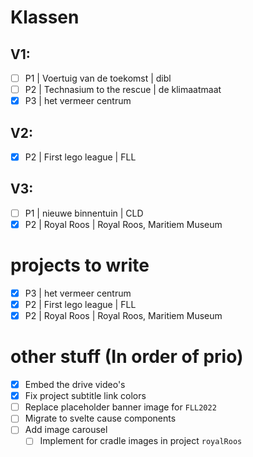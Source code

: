 # Klassen
## V1:                              
- [ ] P1 | Voertuig van de toekomst | dibl
- [ ] P2 | Technasium to the rescue | de klimaatmaat
- [x] P3 | het vermeer centrum

## V2:
- [x] P2 | First lego league | FLL

## V3:
- [ ] P1 | nieuwe binnentuin | CLD
- [x] P2 | Royal Roos | Royal Roos, Maritiem Museum

# projects to write
- [x] P3 | het vermeer centrum
- [x] P2 | First lego league | FLL
- [x] P2 | Royal Roos | Royal Roos, Maritiem Museum

# other stuff (In order of prio)
- [x] Embed the drive video's
- [x] Fix project subtitle link colors
- [ ] Replace placeholder banner image for `FLL2022`
- [ ] Migrate to svelte cause components
- [ ] Add image carousel
  - [ ] Implement for cradle images in project `royalRoos`